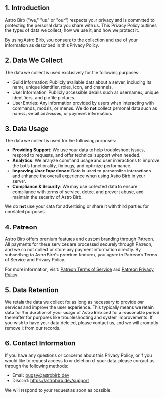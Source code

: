 
## 1. Introduction  
Astro Birb ("we," "us," or "our") respects your privacy and is committed to protecting the personal data you share with us. This Privacy Policy outlines the types of data we collect, how we use it, and how we protect it.

By using Astro Birb, you consent to the collection and use of your information as described in this Privacy Policy.

## 2. Data We Collect  
The data we collect is used exclusively for the following purposes:
- Guild Information: Publicly available data about a server, including its name, unique identifier, roles, icon, and channels.
- User Information: Publicly accessible details such as usernames, unique identifiers, and profile pictures.
- User Entries: Any information provided by users when interacting with commands, modals, or menus.
  We do **not** collect personal data such as names, email addresses, or payment information.

## 3. Data Usage  
The data we collect is used for the following purposes:

- **Providing Support**: We use your data to help troubleshoot issues, respond to requests, and offer technical support when needed.
- **Analytics**: We analyze command usage and user interactions to improve the bot’s functionality, fix bugs, and optimize performance.
- **Improving User Experience**: Data is used to personalize interactions and enhance the overall experience when using Astro Birb in your server.
- **Compliance & Security**: We may use collected data to ensure compliance with terms of service, detect and prevent abuse, and maintain the security of Astro Birb.

We do **not** use your data for advertising or share it with third parties for unrelated purposes.

## 4. Patreon

Astro Birb offers premium features and custom branding through Patreon. All payments for these services are processed securely through Patreon, and we do not collect or store any payment information directly. By subscribing to Astro Birb's premium features, you agree to Patreon’s Terms of Service and Privacy Policy.

For more information, visit: [Patreon Terms of Service](https://www.patreon.com/policy) and [Patreon Privacy Policy](https://www.patreon.com/privacy).

  
## 5. Data Retention  
We retain the data we collect for as long as necessary to provide our services and improve the user experience. This typically means we retain data for the duration of your usage of Astro Birb and for a reasonable period thereafter for purposes like troubleshooting and system improvements. If you wish to have your data deleted, please contact us, and we will promptly remove it from our records.

## 6. Contact Information  
If you have any questions or concerns about this Privacy Policy, or if you would like to request access to or deletion of your data, please contact us through the following methods:

- Email: bugsy@astrobirb.dev
- Discord: https://astrobirb.dev/support

We will respond to your request as soon as possible.
